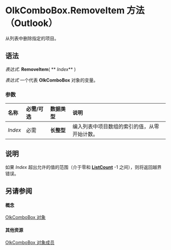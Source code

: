 
# OlkComboBox.RemoveItem 方法 （Outlook）

从列表中删除指定的项目。


## 语法

 _表达式_. **RemoveItem**( ** _Index_** )

 _表达式_ 一个代表 **OlkComboBox** 对象的变量。


### 参数



|**名称**|**必需/可选**|**数据类型**|**说明**|
|:-----|:-----|:-----|:-----|
| _Index_|必需|**长整型**|编入列表中项目数组的索引的值，从零开始计数。|

## 说明

如果  _Index_ 超出允许的值的范围（介于零和 **[ListCount](04fd21e1-e822-cf5f-a6ea-7c318778a163.md)** -1 之间），则将返回越界错误。


## 另请参阅


#### 概念


[OlkComboBox 对象](8d5e2f25-2962-af28-2523-b7b82473ea0a.md)
#### 其他资源


[OlkComboBox 对象成员](618de9e2-f5b9-40d9-239e-95aeb9dce092.md)